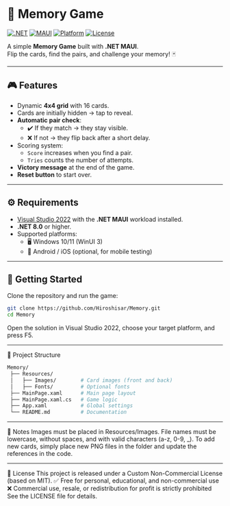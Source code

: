 # 🧠 Memory Game

[![.NET](https://img.shields.io/badge/.NET-8.0-512BD4?logo=dotnet&logoColor=white)](https://dotnet.microsoft.com/)
[![MAUI](https://img.shields.io/badge/MAUI-Cross%20Platform-512BD4?logo=visualstudio&logoColor=white)](https://learn.microsoft.com/dotnet/maui/)
[![Platform](https://img.shields.io/badge/Platform-Windows%20%7C%20Android%20%7C%20iOS-blue)]()
[![License](https://img.shields.io/badge/License-Non--Commercial-orange)](LICENSE)

A simple **Memory Game** built with **.NET MAUI**.  
Flip the cards, find the pairs, and challenge your memory! 🃏

---

## 🎮 Features
- Dynamic **4x4 grid** with 16 cards.
- Cards are initially hidden → tap to reveal.
- **Automatic pair check**:
  - ✔️ If they match → they stay visible.
  - ❌ If not → they flip back after a short delay.
- Scoring system:
  - `Score` increases when you find a pair.
  - `Tries` counts the number of attempts.
- **Victory message** at the end of the game.
- **Reset button** to start over.

---

## ⚙️ Requirements
- [Visual Studio 2022](https://visualstudio.microsoft.com/) with the **.NET MAUI** workload installed.
- **.NET 8.0** or higher.
- Supported platforms:
  - 🖥️ Windows 10/11 (WinUI 3)
  - 📱 Android / iOS (optional, for mobile testing)

---

## 🚀 Getting Started
Clone the repository and run the game:

```bash
git clone https://github.com/Hiroshisar/Memory.git
cd Memory
```

Open the solution in Visual Studio 2022, choose your target platform, and press F5.

---

📂 Project Structure

```bash
Memory/
 ├── Resources/
 │   ├── Images/        # Card images (front and back)
 │   ├── Fonts/         # Optional fonts
 ├── MainPage.xaml      # Main page layout
 ├── MainPage.xaml.cs   # Game logic
 ├── App.xaml           # Global settings
 └── README.md          # Documentation
```

---

📝 Notes
Images must be placed in Resources/Images.
File names must be lowercase, without spaces, and with valid characters (a-z, 0-9, _).
To add new cards, simply place new PNG files in the folder and update the references in the code.

---

📖 License
This project is released under a Custom Non-Commercial License (based on MIT). ✅ Free for personal, educational, and non-commercial use ❌ Commercial use, resale, or redistribution for profit is strictly prohibited
See the LICENSE file for details.
